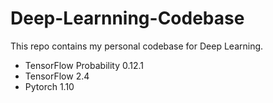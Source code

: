 # Deep-Learnning-Codebase
This repo contains my personal codebase for Deep Learning.

- TensorFlow Probability 0.12.1
- TensorFlow 2.4
- Pytorch 1.10


